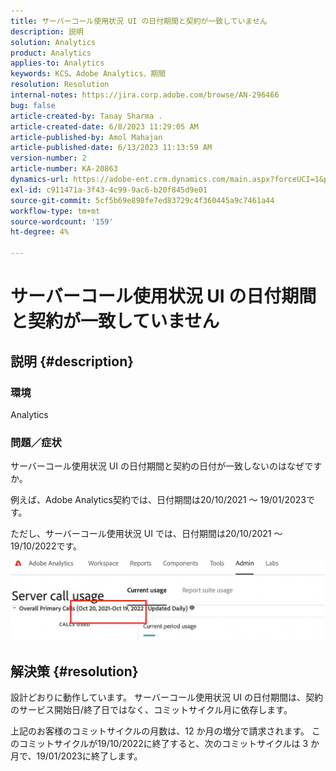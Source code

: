 ```yaml
---
title: サーバーコール使用状況 UI の日付期間と契約が一致していません
description: 説明
solution: Analytics
product: Analytics
applies-to: Analytics
keywords: KCS、Adobe Analytics、期間
resolution: Resolution
internal-notes: https://jira.corp.adobe.com/browse/AN-296466
bug: false
article-created-by: Tanay Sharma .
article-created-date: 6/8/2023 11:29:05 AM
article-published-by: Amol Mahajan
article-published-date: 6/13/2023 11:13:59 AM
version-number: 2
article-number: KA-20863
dynamics-url: https://adobe-ent.crm.dynamics.com/main.aspx?forceUCI=1&pagetype=entityrecord&etn=knowledgearticle&id=718f0faa-ef05-ee11-8f6e-6045bd006b3d
exl-id: c911471a-3f43-4c99-9ac6-b20f845d9e01
source-git-commit: 5cf5b69e898fe7ed83729c4f360445a9c7461a44
workflow-type: tm+mt
source-wordcount: '159'
ht-degree: 4%

---
```


# サーバーコール使用状況 UI の日付期間と契約が一致していません

## 説明 {#description}


### <b>環境</b>

Analytics

### <b>問題／症状</b>

サーバーコール使用状況 UI の日付期間と契約の日付が一致しないのはなぜですか。

例えば、Adobe Analytics契約では、日付期間は20/10/2021 ～ 19/01/2023です。


ただし、サーバーコール使用状況 UI では、日付期間は20/10/2021 ～ 19/10/2022です。


<b>![](assets/___728f0faa-ef05-ee11-8f6e-6045bd006b3d___.png)</b>

## 解決策 {#resolution}


設計どおりに動作しています。 サーバーコール使用状況 UI の日付期間は、契約のサービス開始日/終了日ではなく、コミットサイクル月に依存します。

上記のお客様のコミットサイクルの月数は、12 か月の増分で請求されます。 このコミットサイクルが19/10/2022に終了すると、次のコミットサイクルは 3 か月で、19/01/2023に終了します。
